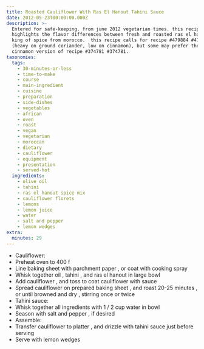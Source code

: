 ```yaml
---
title: Roasted Cauliflower With Ras El Hanout Tahini Sauce
date: 2012-05-23T00:00:00.000Z
description: >-
  Entered for safe-keeping. from june 2012 vegetarian times. this recipe
  highlights the flavor differences between fresh and roasted ras el hanout, the
  king of spice from morocco.  this recipe calls for recipe #479884 #479884
  (heavy on ground coriander, low on cinnamon), but some may prefer the high
  cinnamon version of recipe #374781 #374781.
taxonomies:
  tags:
    - 30-minutes-or-less
    - time-to-make
    - course
    - main-ingredient
    - cuisine
    - preparation
    - side-dishes
    - vegetables
    - african
    - oven
    - roast
    - vegan
    - vegetarian
    - moroccan
    - dietary
    - cauliflower
    - equipment
    - presentation
    - served-hot
  ingredients:
    - olive oil
    - tahini
    - ras el hanout spice mix
    - cauliflower florets
    - lemons
    - lemon juice
    - water
    - salt and pepper
    - lemon wedges
extra:
  minutes: 29
---
```

 - Cauliflower:
 - Preheat oven to 400 f
 - Line baking sheet with parchment paper , or coat with cooking spray
 - Whisk together oil , tahini , and ras el hanout in large bowl
 - Add cauliflower , and toss to coat cauliflower with sauce
 - Spread cauliflower on prepared baking sheet , and roast 20-25 minutes , or until browned and dry , stirring once or twice
 - Tahini sauce:
 - Whisk together all ingredients with 1 / 2 cup water in bowl
 - Season with salt and pepper , if desired
 - Assemble:
 - Transfer cauliflower to platter , and drizzle with tahini sauce just before serving
 - Serve with lemon wedges

